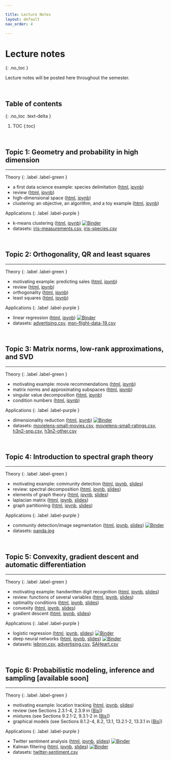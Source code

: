 ```yaml
---

title: Lecture Notes
layout: default
nav_order: 4

---
```


# Lecture notes
{: .no_toc }


Lecture notes will be posted here throughout the semester.

<br>

## Table of contents
{: .no_toc .text-delta }

1. TOC
{:toc}

<br>


## Topic 1: Geometry and probability in high dimension

***

Theory
{: .label .label-green }

- a first data science example: species delimitation ([html](https://nbviewer.jupyter.org/urls/www.math.wisc.edu/~roch/mmids/highdim-intro.ipynb), [ipynb](http://www.math.wisc.edu/~roch/mmids/highdim-intro.ipynb))
- review ([html](https://nbviewer.jupyter.org/urls/www.math.wisc.edu/~roch/mmids/highdim-review.ipynb), [ipynb](http://www.math.wisc.edu/~roch/mmids/highdim-review.ipynb))
- high-dimensional space ([html](https://nbviewer.jupyter.org/urls/www.math.wisc.edu/~roch/mmids/highdim-space.ipynb), [ipynb](http://www.math.wisc.edu/~roch/mmids/highdim-space.ipynb))
- clustering: an objective, an algorithm, and a toy example ([html](https://nbviewer.jupyter.org/urls/www.math.wisc.edu/~roch/mmids/highdim-kmeans.ipynb), [ipynb](http://www.math.wisc.edu/~roch/mmids/highdim-kmeans.ipynb))

Applications
{: .label .label-purple }

- k-means clustering ([html](https://nbviewer.jupyter.org/urls/www.math.wisc.edu/~roch/mmids/highdim-app.ipynb), [ipynb](http://www.math.wisc.edu/~roch/mmids/highdim-app.ipynb)) [![Binder](https://mybinder.org/badge_logo.svg)](https://mybinder.org/v2/gh/sebroc/MMiDS-s20/master?filepath=notebooks/highdim-app.ipynb)
- datasets: [iris-measurements.csv](http://www.math.wisc.edu/~roch/mmids/iris-measurements.csv), [iris-species.csv](http://www.math.wisc.edu/~roch/mmids/iris-species.csv)

<br>

## Topic 2: Orthogonality, QR and least squares

***

Theory
{: .label .label-green }

- motivating example: predicting sales ([html](https://nbviewer.jupyter.org/urls/www.math.wisc.edu/~roch/mmids/orthog-intro.ipynb), [ipynb](http://www.math.wisc.edu/~roch/mmids/orthog-intro.ipynb))
- review ([html](https://nbviewer.jupyter.org/urls/www.math.wisc.edu/~roch/mmids/orthog-review.ipynb), [ipynb](http://www.math.wisc.edu/~roch/mmids/orthog-review.ipynb))
- orthogonality ([html](https://nbviewer.jupyter.org/urls/www.math.wisc.edu/~roch/mmids/orthog-qr.ipynb), [ipynb](http://www.math.wisc.edu/~roch/mmids/orthog-qr.ipynb))
- least squares ([html](https://nbviewer.jupyter.org/urls/www.math.wisc.edu/~roch/mmids/orthog-ls.ipynb), [ipynb](http://www.math.wisc.edu/~roch/mmids/orthog-ls.ipynb))


Applications
{: .label .label-purple }

- linear regression ([html](https://nbviewer.jupyter.org/urls/www.math.wisc.edu/~roch/mmids/orthog-app.ipynb), [ipynb](http://www.math.wisc.edu/~roch/mmids/orthog-app.ipynb)) [![Binder](https://mybinder.org/badge_logo.svg)](https://mybinder.org/v2/gh/sebroc/MMiDS-s20/master?filepath=notebooks/orthog-app.ipynb)
- datasets: [advertising.csv](http://www.math.wisc.edu/~roch/mmids/advertising.csv), [msn-flight-data-19.csv](http://www.math.wisc.edu/~roch/mmids/msn-flight-data-19.csv)

<br>

## Topic 3: Matrix norms, low-rank approximations, and SVD

***

Theory
{: .label .label-green }

- motivating example: movie recommendations ([html](https://nbviewer.jupyter.org/urls/www.math.wisc.edu/~roch/mmids/svd-intro.ipynb), [ipynb](http://www.math.wisc.edu/~roch/mmids/svd-intro.ipynb))
- matrix norms and approximating subspaces ([html](https://nbviewer.jupyter.org/urls/www.math.wisc.edu/~roch/mmids/svd-norms.ipynb), [ipynb](http://www.math.wisc.edu/~roch/mmids/svd-norms.ipynb))
- singular value decomposition ([html](https://nbviewer.jupyter.org/urls/www.math.wisc.edu/~roch/mmids/svd-def.ipynb), [ipynb](http://www.math.wisc.edu/~roch/mmids/svd-def.ipynb))
- condition numbers ([html](https://nbviewer.jupyter.org/url/www.math.wisc.edu/~roch/mmids/svd-condition.ipynb), [ipynb](https://nbviewer.jupyter.org/url/www.math.wisc.edu/~roch/mmids/svd-condition.ipynb))


Applications
{: .label .label-purple }

- dimensionality reduction ([html](https://nbviewer.jupyter.org/urls/www.math.wisc.edu/~roch/mmids/svd-app.ipynb), [ipynb](http://www.math.wisc.edu/~roch/mmids/svd-app.ipynb)) [![Binder](https://mybinder.org/badge_logo.svg)](https://mybinder.org/v2/gh/sebroc/MMiDS-s20/master?filepath=notebooks/svd-app.ipynb)
- datasets: [movielens-small-movies.csv](http://www.math.wisc.edu/~roch/mmids/movielens-small-movies.csv), [movielens-small-ratings.csv](http://www.math.wisc.edu/~roch/mmids/movielens-small-ratings.csv), [h3n2-snp.csv](http://www.math.wisc.edu/~roch/mmids/h3n2-snp.csv), [h3n2-other.csv](http://www.math.wisc.edu/~roch/mmids/h3n2-other.csv)

<br>

## Topic 4: Introduction to spectral graph theory

***

Theory
{: .label .label-green }

- motivating example: community detection ([html](https://nbviewer.jupyter.org/urls/www.math.wisc.edu/~roch/mmids/spectral-intro.ipynb), [ipynb](http://www.math.wisc.edu/~roch/mmids/spectral-intro.ipynb), [slides](http://www.math.wisc.edu/~roch/mmids/spectral-intro.slides.html))
- review: spectral decomposition ([html](https://nbviewer.jupyter.org/urls/www.math.wisc.edu/~roch/mmids/spectral-review.ipynb), [ipynb](http://www.math.wisc.edu/~roch/mmids/spectral-review.ipynb), [slides](http://www.math.wisc.edu/~roch/mmids/spectral-review.slides.html))
- elements of graph theory ([html](https://nbviewer.jupyter.org/urls/www.math.wisc.edu/~roch/mmids/spectral-graphs.ipynb), [ipynb](http://www.math.wisc.edu/~roch/mmids/spectral-graphs.ipynb), [slides](http://www.math.wisc.edu/~roch/mmids/spectral-graphs.slides.html))
- laplacian matrix ([html](https://nbviewer.jupyter.org/urls/www.math.wisc.edu/~roch/mmids/spectral-laplacian.ipynb), [ipynb](http://www.math.wisc.edu/~roch/mmids/spectral-laplacian.ipynb), [slides](http://www.math.wisc.edu/~roch/mmids/spectral-laplacian.slides.html))
- graph partitioning ([html](https://nbviewer.jupyter.org/urls/www.math.wisc.edu/~roch/mmids/spectral-partitioning.ipynb), [ipynb](http://www.math.wisc.edu/~roch/mmids/spectral-partitioning.ipynb), [slides](http://www.math.wisc.edu/~roch/mmids/spectral-partitioning.slides.html))

Applications
{: .label .label-purple }

- community detection/image segmentation ([html](https://nbviewer.jupyter.org/urls/www.math.wisc.edu/~roch/mmids/spectral-app.ipynb), [ipynb](http://www.math.wisc.edu/~roch/mmids/spectral-app.ipynb), [slides](http://www.math.wisc.edu/~roch/mmids/spectral-app.slides.html)) [![Binder](https://mybinder.org/badge_logo.svg)](https://mybinder.org/v2/gh/sebroc/MMiDS-s20/master?filepath=notebooks/spectral-app.ipynb) 
- datasets: [panda.jpg](http://www.math.wisc.edu/~roch/mmids/panda.jpg)


<br>

## Topic 5: Convexity, gradient descent and automatic differentiation

***

Theory
{: .label .label-green }

- motivating example: handwritten digit recognition ([html](https://nbviewer.jupyter.org/urls/www.math.wisc.edu/~roch/mmids/opt-intro.ipynb), [ipynb](http://www.math.wisc.edu/~roch/mmids/opt-intro.ipynb), [slides](http://www.math.wisc.edu/~roch/mmids/opt-intro.slides.html))
- review: functions of several variables ([html](https://nbviewer.jupyter.org/urls/www.math.wisc.edu/~roch/mmids/opt-review.ipynb), [ipynb](http://www.math.wisc.edu/~roch/mmids/opt-review.ipynb), [slides](http://www.math.wisc.edu/~roch/mmids/opt-review.slides.html))
- optimality conditions ([html](https://nbviewer.jupyter.org/urls/www.math.wisc.edu/~roch/mmids/opt-optimality.ipynb), [ipynb](http://www.math.wisc.edu/~roch/mmids/opt-optimality.ipynb), [slides](http://www.math.wisc.edu/~roch/mmids/opt-optimality.slides.html))
- convexity ([html](https://nbviewer.jupyter.org/urls/www.math.wisc.edu/~roch/mmids/opt-convexity.ipynb), [ipynb](http://www.math.wisc.edu/~roch/mmids/opt-convexity.ipynb), [slides](http://www.math.wisc.edu/~roch/mmids/opt-convexity.slides.html))
- gradient descent ([html](https://nbviewer.jupyter.org/url/www.math.wisc.edu/~roch/mmids/opt-gd.ipynb), [ipynb](http://www.math.wisc.edu/~roch/mmids/opt-gd.ipynb), [slides](http://www.math.wisc.edu/~roch/mmids/opt-gd.slides.html))

Applications
{: .label .label-purple }

- logistic regression ([html](https://nbviewer.jupyter.org/url/www.math.wisc.edu/~roch/mmids/opt-app1.ipynb), [ipynb](http://www.math.wisc.edu/~roch/mmids/opt-app1.ipynb), [slides](http://www.math.wisc.edu/~roch/mmids/opt-app1.slides.html)) [![Binder](https://mybinder.org/badge_logo.svg)](https://mybinder.org/v2/gh/sebroc/MMiDS-s20/master?filepath=notebooks/opt-app1.ipynb) 
- deep neural networks ([html](https://nbviewer.jupyter.org/url/www.math.wisc.edu/~roch/mmids/opt-app2.ipynb), [ipynb](http://www.math.wisc.edu/~roch/mmids/opt-app2.ipynb), [slides](http://www.math.wisc.edu/~roch/mmids/opt-app2.slides.html)) [![Binder](https://mybinder.org/badge_logo.svg)](https://mybinder.org/v2/gh/sebroc/MMiDS-s20/master?filepath=notebooks/opt-app2.ipynb)
- datasets: [lebron.csv](http://www.math.wisc.edu/~roch/mmids/lebron.csv), [advertising.csv](http://www.math.wisc.edu/~roch/mmids/advertising.csv), [SAHeart.csv](http://www.math.wisc.edu/~roch/mmids/SAHeart.csv)

 <br>

## Topic 6: Probabilistic modeling, inference and sampling [available soon]

***

Theory
{: .label .label-green }

- motivating example: location tracking ([html](https://nbviewer.jupyter.org/urls/www.math.wisc.edu/~roch/mmids/proc-intro.ipynb), [ipynb](http://www.math.wisc.edu/~roch/mmids/prob-intro.ipynb), [slides](http://www.math.wisc.edu/~roch/mmids/prob-intro.slides.html))
- review (see Sections 2.3.1-4, 2.3.9 in [[Bis](https://www.microsoft.com/en-us/research/uploads/prod/2006/01/Bishop-Pattern-Recognition-and-Machine-Learning-2006.pdf)])
- mixtures (see Sections 9.2.1-2, 9.3.1-2 in [[Bis](https://www.microsoft.com/en-us/research/uploads/prod/2006/01/Bishop-Pattern-Recognition-and-Machine-Learning-2006.pdf)])
- graphical models (see Sections 8.1.2-4, 8.2, 13.1, 13.2.1-2, 13.3.1 in [[Bis](https://www.microsoft.com/en-us/research/uploads/prod/2006/01/Bishop-Pattern-Recognition-and-Machine-Learning-2006.pdf)])

Applications
{: .label .label-purple }

- Twitter sentiment analysis ([html](https://nbviewer.jupyter.org/url/www.math.wisc.edu/~roch/mmids/opt-app1.ipynb), [ipynb](http://www.math.wisc.edu/~roch/mmids/opt-app1.ipynb), [slides](http://www.math.wisc.edu/~roch/mmids/opt-app1.slides.html)) [![Binder](https://mybinder.org/badge_logo.svg)](https://mybinder.org/v2/gh/sebroc/MMiDS-s20/master?filepath=notebooks/opt-app1.ipynb) 
- Kalman filtering ([html](https://nbviewer.jupyter.org/url/www.math.wisc.edu/~roch/mmids/opt-app2.ipynb), [ipynb](http://www.math.wisc.edu/~roch/mmids/opt-app2.ipynb), [slides](http://www.math.wisc.edu/~roch/mmids/opt-app2.slides.html)) [![Binder](https://mybinder.org/badge_logo.svg)](https://mybinder.org/v2/gh/sebroc/MMiDS-s20/master?filepath=notebooks/opt-app2.ipynb)
- datasets: [twitter-sentiment.csv](http://www.math.wisc.edu/~roch/mmids/twitter-sentiment.csv)

 <br>







